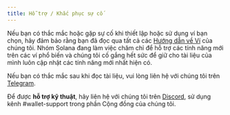 ```yaml
---
title: Hỗ trợ / Khắc phục sự cố
---
```


Nếu bạn có thắc mắc hoặc gặp sự cố khi thiết lập hoặc sử dụng ví bạn chọn, hãy đảm bảo rằng bạn đã đọc qua tất cả các [Hướng dẫn về Ví](paper-wallet.md) của chúng tôi. Nhóm Solana đang làm việc chăm chỉ để hỗ trợ các tính năng mới trên các ví phổ biến và chúng tôi cố gắng hết sức để giữ cho tài liệu của mình luôn cập nhật các tính năng mới nhất hiện có.

Nếu bạn có thắc mắc sau khi đọc tài liệu, vui lòng liên hệ với chúng tôi trên [Telegram](https://t.me/solanaio).

Để được **hỗ trợ kỹ thuật**, hãy liên hệ với chúng tôi trên [Discord](https://discordapp.com/invite/pquxPsq), sử dụng kênh #wallet-support trong phần Cộng đồng của chúng tôi.
